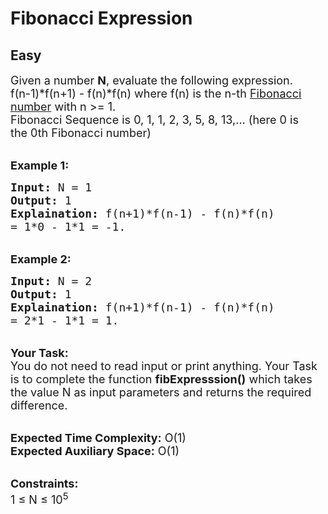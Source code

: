 # Fibonacci Expression
## Easy 
<div class="problem-statement">
                <p></p><p><span style="font-size:18px">Given a number <strong>N</strong>, evaluate the following&nbsp;expression.&nbsp;<br>
f(n-1)*f(n+1) - f(n)*f(n) where f(n) is the n-th&nbsp;<a href="http://www.geeksforgeeks.org/program-for-nth-fibonacci-number/" target="_blank">Fibonacci number</a>&nbsp;with n &gt;= 1.<br>
Fibonacci Sequence&nbsp;is&nbsp;0, 1, 1, 2, 3, 5, 8, 13,…&nbsp;(here 0 is the&nbsp;0th Fibonacci number)</span></p>

<p><br>
<strong><span style="font-size:18px">Example 1:</span></strong></p>

<pre><span style="font-size:18px"><strong>Input:</strong> N = 1
<strong>Output:</strong> 1
<strong>Explaination:</strong> f(n+1)*f(n-1) - f(n)*f(n) 
= 1*0 - 1*1 = -1.</span></pre>

<p><br>
<strong><span style="font-size:18px">Example 2:</span></strong></p>

<pre><span style="font-size:18px"><strong>Input:</strong> N = 2
<strong>Output:</strong> 1
<strong>Explaination:</strong> f(n+1)*f(n-1) - f(n)*f(n) 
= 2*1 - 1*1 = 1.</span></pre>

<p><br>
<span style="font-size:18px"><strong>Your Task:</strong><br>
You do not need to read input or print anything. Your Task is to complete the function <strong>fibExpresssion()</strong> which takes the value N as input parameters and returns the required difference.</span></p>

<p><br>
<span style="font-size:18px"><strong>Expected Time Complexity:</strong> O(1)<br>
<strong>Expected Auxiliary Space:</strong> O(1)</span></p>

<p><br>
<span style="font-size:18px"><strong>Constraints:</strong><br>
1 ≤ N ≤ 10<sup>5</sup></span></p>
 <p></p>
            </div>